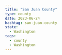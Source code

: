 ```yaml
---
title: "San Juan County"
type: county
date: 2023-06-24
hashtag: san-juan-county
state:
  - Washington
tags:
  - county
  - Washington
---
```

